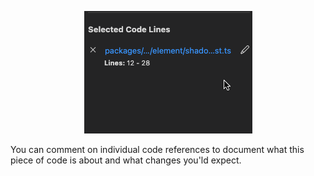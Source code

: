 <p align="center">
  <img src="../assets/walkthrough/details.gif" alt="Comment on individual code references" />
</p>

You can comment on individual code references to document what this piece of code is about and what changes you'ld expect.
